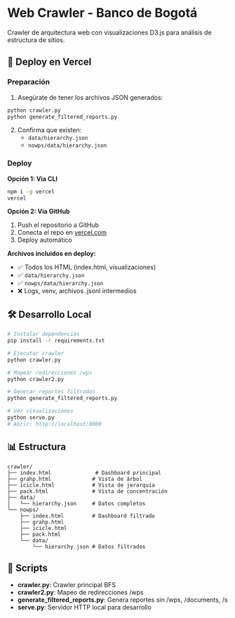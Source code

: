 # Web Crawler - Banco de Bogotá

Crawler de arquitectura web con visualizaciones D3.js para análisis de estructura de sitios.

## 🚀 Deploy en Vercel

### Preparación
1. Asegúrate de tener los archivos JSON generados:
```bash
python crawler.py
python generate_filtered_reports.py
```

2. Confirma que existen:
   - `data/hierarchy.json`
   - `nowps/data/hierarchy.json`

### Deploy

**Opción 1: Via CLI**
```bash
npm i -g vercel
vercel
```

**Opción 2: Via GitHub**
1. Push el repositorio a GitHub
2. Conecta el repo en [vercel.com](https://vercel.com)
3. Deploy automático

**Archivos incluidos en deploy:**
- ✅ Todos los HTML (index.html, visualizaciones)
- ✅ `data/hierarchy.json`
- ✅ `nowps/data/hierarchy.json`
- ❌ Logs, venv, archivos .jsonl intermedios

## 🛠️ Desarrollo Local

```bash
# Instalar dependencias
pip install -r requirements.txt

# Ejecutar crawler
python crawler.py

# Mapear redirecciones /wps
python crawler2.py

# Generar reportes filtrados
python generate_filtered_reports.py

# Ver visualizaciones
python serve.py
# Abrir: http://localhost:8000
```

## 📊 Estructura

```
crawler/
├── index.html              # Dashboard principal
├── grahp.html             # Vista de árbol
├── icicle.html            # Vista de jerarquía
├── pack.html              # Vista de concentración
├── data/
│   └── hierarchy.json     # Datos completos
└── nowps/
    ├── index.html         # Dashboard filtrado
    ├── grahp.html
    ├── icicle.html
    ├── pack.html
    └── data/
        └── hierarchy.json # Datos filtrados
```

## 📝 Scripts

- **crawler.py**: Crawler principal BFS
- **crawler2.py**: Mapeo de redirecciones /wps
- **generate_filtered_reports.py**: Genera reportes sin /wps, /documents, /s
- **serve.py**: Servidor HTTP local para desarrollo
